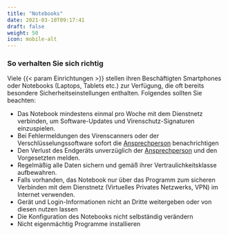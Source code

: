 ```yaml
---
title: "Notebooks"
date: 2021-03-10T09:17:41
draft: false
weight: 50
icon: mobile-alt
---
```

### So verhalten Sie sich richtig

Viele {{< param Einrichtungen >}} stellen ihren Beschäftigten Smartphones oder Notebooks (Laptops, Tablets etc.) zur Verfügung, die oft bereits besondere Sicherheitseinstellungen enthalten. Folgendes sollten Sie beachten:

- Das Notebook mindestens einmal pro Woche mit dem Dienstnetz verbinden, um Software-Updates und Virenschutz-Signaturen einzuspielen.
- Bei Fehlermeldungen des Virenscanners oder der Verschlüsselungssoftware sofort die [Ansprechperson](/ansprechpersonen/) benachrichtigen
- Den Verlust des Endgeräts unverzüglich der [Ansprechperson](/ansprechpersonen/) und den Vorgesetzten melden.
- Regelmäßig alle Daten sichern und gemäß ihrer Vertraulichkeitsklasse aufbewahren.
- Falls vorhanden, das Notebook nur über das Programm zum sicheren Verbinden mit dem Dienstnetz (Virtuelles Privates Netzwerks, VPN) im Internet verwenden.
- Gerät und Login-Informationen nicht an Dritte weitergeben oder von diesen nutzen lassen
- Die Konfiguration des Notebooks nicht selbständig verändern
- Nicht eigenmächtig Programme installieren